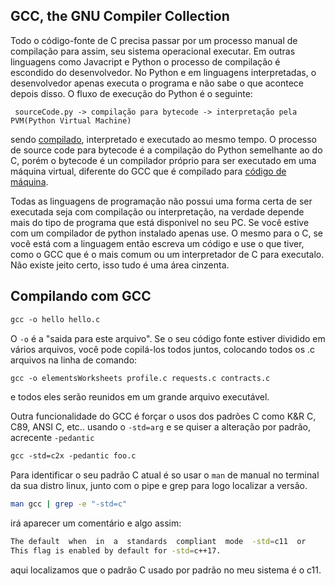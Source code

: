 ## GCC, the GNU Compiler Collection

Todo o código-fonte de C precisa passar por um processo manual de compilação para assim, seu sistema operacional executar. Em outras linguagens como Javacript e Python o processo de compilação é escondido do desenvolvedor. No Python e em linguagens interpretadas, o desenvolvedor apenas executa o programa e não sabe o que acontece depois disso. O fluxo de execução do Python é o seguinte:

```
 sourceCode.py -> compilação para bytecode -> interpretação pela PVM(Python Virtual Machine)
```

sendo [compilado](https://github.com/olavodotpy/C/blob/Master/docs/COMPILADOR.md), interpretado e executado ao mesmo tempo. O processo de source code para bytecode é a compilação do Python semelhante ao do C, porém o bytecode é un compilador próprio para ser executado em uma máquina virtual, diferente do GCC que é compilado para [código de máquina](https://github.com/olavodotpy/C/blob/Master/docs/COMPILADOR.md).

Todas as linguagens de programação não possui uma forma certa de ser executada seja com compilação ou interpretação, na verdade depende mais do tipo de programa que está disponivel no seu PC. Se você estive com um compilador de python instalado apenas use. O mesmo para o C, se você está com a linguagem então escreva um código e use o que tiver, como o GCC que é o mais comum ou um interpretador de C para executalo. Não existe jeito certo, isso tudo é uma área cinzenta. 

## Compilando com GCC

```gcc
gcc -o hello hello.c
```

O ```-o``` é a "saida para este arquivo". Se o seu código fonte estiver dividido em vários arquivos, você pode copilá-los todos juntos, colocando todos os .c arquivos na linha de comando:

```gcc
gcc -o elementsWorksheets profile.c requests.c contracts.c
```

e todos eles serão reunidos em um grande arquivo executável.

Outra funcionalidade do GCC é forçar o usos dos padrões C como K&R C, C89, ANSI C, etc.. usando o ```-std=arg``` e se quiser a alteração por padrão, acrecente ```-pedantic```

```gcc
gcc -std=c2x -pedantic foo.c
```

Para identificar o seu padrão C atual é so usar o ```man``` de manual no terminal da sua distro linux, junto com o pipe e grep para logo localizar a versão.

```bash
man gcc | grep -e "-std=c"
```

irá aparecer um comentário e algo assim:

```bash
The default  when  in  a  standards  compliant  mode  -std=c11  or
This flag is enabled by default for -std=c++17.
```

aqui localizamos que o padrão C usado por padrão no meu sistema é o c11.
